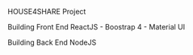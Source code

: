 HOUSE4SHARE Project

Building Front End ReactJS - Boostrap 4 - Material UI

Building Back End NodeJS
